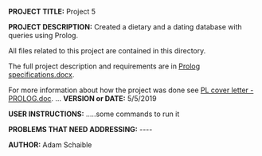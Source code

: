 **PROJECT TITLE:** Project 5

**PROJECT DESCRIPTION:**
Created a dietary and a dating database with queries using Prolog.

All files related to this project are contained in this directory.

The full project description and requirements are in [Prolog specifications.docx](https://github.com/AdamSchaible/MSU_Denver/blob/master/CS%203210%20Principles%20of%20Prog.%20Languages%20(Spring%202019)/Project%205/Prolog%20specifications.docx).

For more information about how the project was done see [PL cover letter - PROLOG.doc](https://github.com/AdamSchaible/MSU_Denver/blob/master/CS%203210%20Principles%20of%20Prog.%20Languages%20(Spring%202019)/Project%205/PL%20cover%20letter%20-%20PROLOG.doc).
...
**VERSION or DATE:** 5/5/2019

**USER INSTRUCTIONS:** 
.....some commands to run it

**PROBLEMS THAT NEED ADDRESSING:** ----

**AUTHOR:** Adam Schaible
